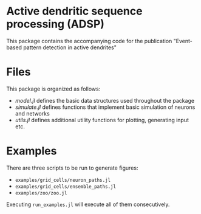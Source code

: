 # Active dendritic sequence processing (ADSP)

This package contains the accompanying code for the publication
"Event-based pattern detection in active dendrites"


# Files
This package is organized as follows:

* *model.jl*   defines the basic data structures used throughout the package
* *simulate.jl*   defines functions that implement basic simulation of neurons and networks
* *utils.jl*    defines additional utility functions for plotting, generating input etc.


# Examples

There are three scripts to be run to generate figures:

* `examples/grid_cells/neuron_paths.jl`
* `examples/grid_cells/ensemble_paths.jl` 
* `examples/zoo/zoo.jl` 

Executing `run_examples.jl` will execute all of them consecutively.

